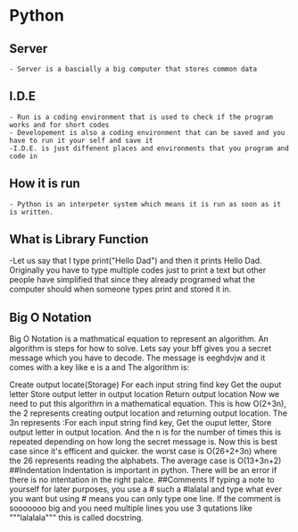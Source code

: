 # Python 
## Server 
    - Server is a bascially a big computer that stores common data 
## I.D.E
    - Run is a coding environment that is used to check if the program works and for short codes 
    - Developement is also a coding environment that can be saved and you have to run it your self and save it
    -I.D.E. is just diffenent places and environments that you program and code in
## How it is run
    - Python is an interpeter system which means it is run as soon as it is written.
## What is Library Function
   -Let us say that I type print("Hello Dad") and then it prints Hello Dad. Originally you have to type multiple codes just to print a text but other people have simplified that since they already programed what the computer should when someone types print and stored it in.
## Big O Notation
   Big O Notation is a mathmatical equation to represent an algorithm. An algorithm is steps for how to solve. Lets say your bff gives you a secret message which you have to decode. The message is eeghdvjw and it comes with a key like e is a and 
   The algorithm is:
   
   Create output locate(Storage)
   For each input string find key
         Get the ouput letter
         Store output letter in output location
   Return output location 
Now we need to put this algorithm in a mathematical equation.  This is how O(2+3n), the 2 represents creating output location and returning output location. The 3n represents :For each input string find key, Get the ouput letter, Store output letter in output location. And the n is for the number of times this is repeated depending on how long the secret message is. Now this is best case since it's efficent and quicker. the worst case is O(26+2+3n) where the 26 represents reading the alphabets. The average case is O(13+3n+2)
##Indentation
Indentation is important in python. There will be an error if there is no intentation in the right palce.
##Comments
If typing a note to yourself for later purposes, you use a # such a #lalalal and type what ever you want but using # means you can only type one line. If the comment is sooooooo big and you need multiple lines you use 3 qutations like """lalalala""" this is called docstring.
